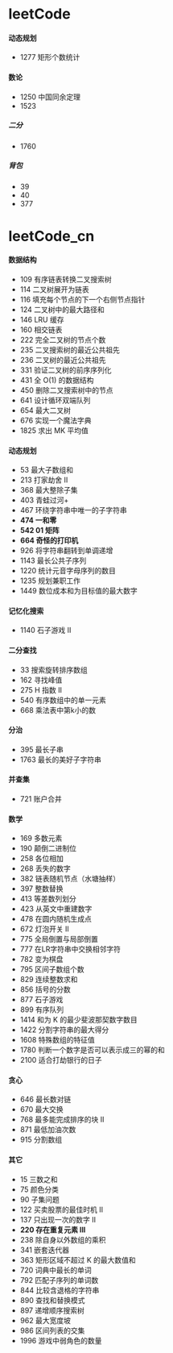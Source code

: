 # leetCode

#### 动态规划

+ 1277 矩形个数统计

#### 数论

+ 1250 中国同余定理
+ 1523

##### 二分

+ 1760

##### 背包

+ 39
+ 40
+ 377

# leetCode_cn

#### 数据结构

+ 109 有序链表转换二叉搜索树
+ 114 二叉树展开为链表
+ 116 填充每个节点的下一个右侧节点指针
+ 124 二叉树中的最大路径和
+ 146 LRU 缓存
+ 160 相交链表
+ 222 完全二叉树的节点个数
+ 235 二叉搜索树的最近公共祖先
+ 236 二叉树的最近公共祖先
+ 331 验证二叉树的前序序列化
+ 431 全 O(1) 的数据结构
+ 450 删除二叉搜索树中的节点
+ 641 设计循环双端队列
+ 654 最大二叉树
+ 676 实现一个魔法字典
+ 1825 求出 MK 平均值

#### 动态规划

+ 53 最大子数组和
+ 213 打家劫舍 II
+ 368 最大整除子集
+ 403 青蛙过河+
+ 467 环绕字符串中唯一的子字符串
+ **474 一和零**
+ **542 01 矩阵**
+ **664 奇怪的打印机**
+ 926 将字符串翻转到单调递增
+ 1143 最长公共子序列
+ 1220 统计元音字母序列的数目
+ 1235 规划兼职工作
+ 1449 数位成本和为目标值的最大数字

#### 记忆化搜索
+ 1140 石子游戏 II

#### 二分查找

+ 33 搜索旋转排序数组
+ 162 寻找峰值
+ 275 H 指数 II
+ 540 有序数组中的单一元素
+ 668 乘法表中第k小的数

#### 分治

+ 395 最长子串
+ 1763 最长的美好子字符串

#### 并查集

+ 721 账户合并

#### 数学

+ 169 多数元素
+ 190 颠倒二进制位
+ 258 各位相加
+ 268 丢失的数字
+ 382 链表随机节点（水塘抽样）
+ 397 整数替换
+ 413 等差数列划分
+ 423 从英文中重建数字
+ 478 在圆内随机生成点
+ 672 灯泡开关 Ⅱ
+ 775 全局倒置与局部倒置
+ 777 在LR字符串中交换相邻字符
+ 782 变为棋盘
+ 795 区间子数组个数
+ 829 连续整数求和
+ 856 括号的分数
+ 877 石子游戏
+ 899 有序队列
+ 1414 和为 K 的最少斐波那契数字数目
+ 1422 分割字符串的最大得分
+ 1608 特殊数组的特征值
+ 1780 判断一个数字是否可以表示成三的幂的和
+ 2100 适合打劫银行的日子

#### 贪心

+ 646 最长数对链
+ 670 最大交换
+ 768 最多能完成排序的块 II
+ 871 最低加油次数
+ 915 分割数组

#### 其它

+ 15 三数之和
+ 75 颜色分类
+ 90 子集问题
+ 122 买卖股票的最佳时机 II
+ 137 只出现一次的数字 II
+ **220 存在重复元素 III**
+ 238 除自身以外数组的乘积
+ 341 嵌套迭代器
+ 363 矩形区域不超过 K 的最大数值和
+ 720 词典中最长的单词
+ 792 匹配子序列的单词数
+ 844 比较含退格的字符串
+ 890 查找和替换模式
+ 897 递增顺序搜索树
+ 962 最大宽度坡
+ 986 区间列表的交集
+ 1996 游戏中弱角色的数量